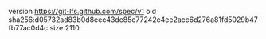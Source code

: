 version https://git-lfs.github.com/spec/v1
oid sha256:d05732ad83b0d8eec43de85c77242c4ee2acc6d276a81fd5029b47fb77ac0d4c
size 2110
